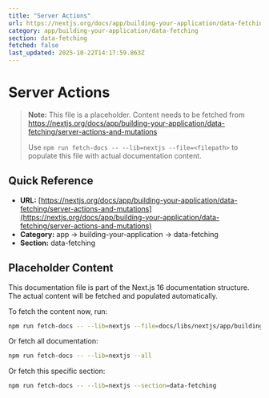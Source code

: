 ```yaml
---
title: "Server Actions"
url: https://nextjs.org/docs/app/building-your-application/data-fetching/server-actions-and-mutations
category: app/building-your-application/data-fetching
section: data-fetching
fetched: false
last_updated: 2025-10-22T14:17:59.863Z
---
```


# Server Actions

> **Note:** This file is a placeholder. Content needs to be fetched from https://nextjs.org/docs/app/building-your-application/data-fetching/server-actions-and-mutations
>
> Use `npm run fetch-docs -- --lib=nextjs --file=<filepath>` to populate this file with actual documentation content.

## Quick Reference

- **URL:** [https://nextjs.org/docs/app/building-your-application/data-fetching/server-actions-and-mutations](https://nextjs.org/docs/app/building-your-application/data-fetching/server-actions-and-mutations)
- **Category:** app → building-your-application → data-fetching
- **Section:** data-fetching

## Placeholder Content

This documentation file is part of the Next.js 16 documentation structure.
The actual content will be fetched and populated automatically.

To fetch the content now, run:

```bash
npm run fetch-docs -- --lib=nextjs --file=docs/libs/nextjs/app/building-your-application/data-fetching/server-actions-and-mutations.md
```

Or fetch all documentation:

```bash
npm run fetch-docs -- --lib=nextjs --all
```

Or fetch this specific section:

```bash
npm run fetch-docs -- --lib=nextjs --section=data-fetching
```
